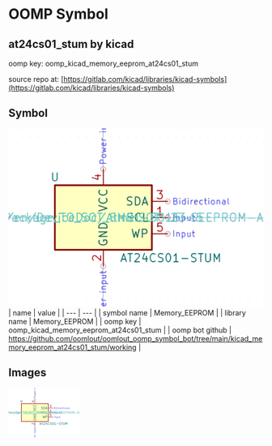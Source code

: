 # OOMP Symbol  
## at24cs01_stum  by kicad  
  
oomp key: oomp_kicad_memory_eeprom_at24cs01_stum  
  
source repo at: [https://gitlab.com/kicad/libraries/kicad-symbols](https://gitlab.com/kicad/libraries/kicad-symbols)  
## Symbol  
  
[![working.png](working_600.png)](working.png)  
| name | value | 
| --- | --- | 
| symbol name | Memory_EEPROM | 
| library name | Memory_EEPROM | 
| oomp key | oomp_kicad_memory_eeprom_at24cs01_stum | 
| oomp bot github | https://github.com/oomlout/oomlout_oomp_symbol_bot/tree/main/kicad_memory_eeprom_at24cs01_stum/working | 
## Images  
  
[![working.png](working_140.png)](working.png)  
